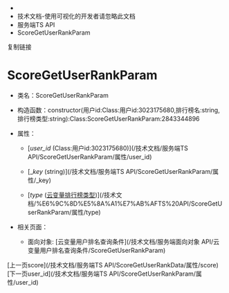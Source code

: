   * [](/)
  * 技术文档-使用可视化的开发者请忽略此文档
  * 服务端TS API
  * ScoreGetUserRankParam

复制链接

# ScoreGetUserRankParam

  * 类名：ScoreGetUserRankParam

  * 构造函数：constructor(用户id:Class:用户id:3023175680,排行榜名:string,排行榜类型:string):Class:ScoreGetUserRankParam:2843344896

  * 属性：

    * [_user_id_ (Class:用户id:3023175680)](/技术文档/服务端TS API/ScoreGetUserRankParam/属性/user_id)

    * [__key_ (string)](/技术文档/服务端TS API/ScoreGetUserRankParam/属性/_key)

    * [_type_ ([云变量排行榜类型](/技术文档/枚举文档/云变量排行榜类型))](/技术文档/%E6%9C%8D%E5%8A%A1%E7%AB%AFTS%20API/ScoreGetUserRankParam/属性/type)

  * 相关页面：

    * 面向对象: [云变量用户排名查询条件](/技术文档/服务端面向对象 API/云变量用户排名查询条件/ScoreGetUserRankParam)

[上一页score](/技术文档/服务端TS
API/ScoreGetUserRankData/属性/score)[下一页user_id](/技术文档/服务端TS
API/ScoreGetUserRankParam/属性/user_id)


